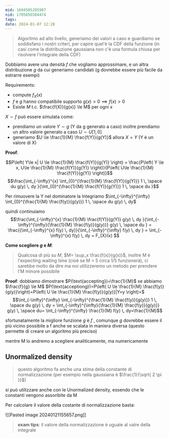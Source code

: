 ```yaml
---
mid: 1694505205907
nid: 1705856584474
tags: 
date: 2024-01-07 12:28
---
```

> Algoritmo ad alto livello, generiamo dei valori a caso e guardiamo se soddisfano i nostri criteri, per capire quel'è la CDF della funzione (in casi come la distribuzione gaussiana non c'è una formula chiusa per risolvere l'integrale della CDF)

Dobbiamo avere una densità $f$ che vogliamo approssimare, e un altra distribuzione $g$ da cui generiamo candidati (g dovrebbe essere più facile da  estrarre esempi)

Requirements:
- compute $f_{X}(x)$
-  $f$ e $g$ hanno compatibile supporto $g(x)>0 \implies f(x)>0$  
- Esiste $M$ t.c. $\frac{f(X)}{g(x)} \le M$  per ogni $x$  

$X \sim f$ può essere simulata come:
- prendiamo un valore $Y \sim g$  (Y da g generato a caso) inoltre prendiamo un altro valore generato a caso $U \sim U[1,0]$
- generiamo $U \le \frac{1}{M} \frac{f(Y)}{g(Y)}$ allora $X=Y$  (Y è un valore di X)



**Proof**:

$$P\left(  Y\le x| U \le \frac{1}{M} \frac{f(Y)}{g(Y)} \right) = \frac{P\left(  Y \le x, U\le \frac{1}{M} \frac{f(Y)}{g(Y)} \right)}{P\left( U\le \frac{1}{M} \frac{f(Y)}{g(Y)} \right)}$$
$$\frac{\int_{-\infty}^{x} \int_{0}^{\frac{1}{M} \frac{f(Y)}{g(Y)}} 1 \, \space du  g(y) \,   dy }{\int_{0}^{\frac{1}{M} \frac{f(Y)}{g(Y)}} 1 \, \space du }$$

Per rimuovere la Y nel dominatore la Integriamo 
$\int_{-\infty}^{\infty} \int_{0}^{\frac{1}{M} \frac{f(y)}{g(y)}} 1 \, \space du  g(y) \, dy$

quindi continuiamo 
$$\frac{\int_{-\infty}^{x} \frac{1}{M} \frac{f(Y)}{g(Y)} g(y) \,   dy }{\int_{-\infty}^{\infty}{\frac{1}{M} \frac{f(y)}{g(y)}} g(y) \, \space du } = \frac{{\int_{-\infty}^{x} f(y) \, dy}}{\int_{-\infty}^{\infty} f(y) \, dy } = \int_{-\infty}^{x} f(y) \, dy = F_{X}(x) $$

**Come scegliere $g$ e $M$**:

>Qualcosa di più su $M$, $M= \sup_x \frac{f(x)}{g(x)}$, inoltre M è l'expecting waiting time (cioè se M = 5 circa $1/5$ funzionerà), ci sarebbe molto da dire ma noi utilizzeremo un metodo per prendere l'M minore possibile

**Proof**:
dobbiamo dimostrare  $P(\text{accepting})=\frac{1}{M}$ se abbiamo $\frac{f}{g} \le M$
$P(\text{acceptiong})=P\left( U \le \frac{1}{M} \frac{f(y)}{g(y)}\right)=P\left( U \le \frac{1}{M} \frac{f(y)}{g(y)}|Y=y \right)=$
$$\int_{-\infty}^{\infty} \int_{-\infty}^{\frac{1}{M} \frac{f(y)}{g(y)}} 1 \, \space du  g(y) \, dy = \int_{-\infty}^{\infty}{\frac{1}{M} \frac{f(y)}{g(y)}} g(y) \, \space du= \int_{-\infty}^{\infty} \frac{1}{M} f(y) \, dy=\frac{1}{M}$$


sfortunatamente la migliore funzione $g$ è $f$ , comunque $g$ dovrebbe essere il più vicino possibile a f anche se scalata in maniera diversa (questo permette di creare un algoritmo più preciso)

mentre M lo andremo a scegliere analiticamente, ma numericamente

## Unormalized density

> questo algoritmo fa anche una stima della constante di normalizzazione (per esempio nella gaussiana è $\frac{1}{\sqrt{ 2 \pi }}$)

si può utilizzare anche con le Unormalized density, essendo che le constanti vengono assoribite da M

Per calcolare il valore della costante di normalizzazione basta:

![[Pasted image 20240121155657.png]]

> **exam tips**: il valore della normalizzazione è uguale al valre della integrale  

